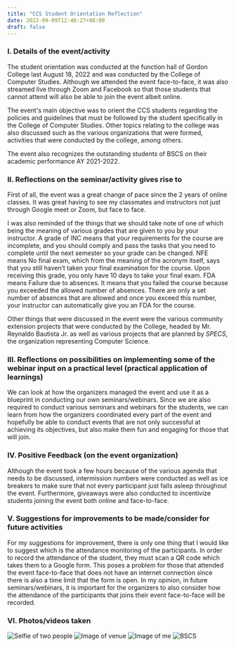 ```yaml
---
title: "CCS Student Orientation Reflection"
date: 2022-09-09T12:46:27+08:00
draft: false
---
```


### I. Details of the event/activity
The student orientation was conducted at the function hall of Gordon College last August 18, 2022 and was conducted by the College of Computer Studies. Although we attended the event face-to-face, it was also streamed live through Zoom and Facebook so that those students that cannot attend will also be able to join the event albeit online. 

The event's main objective was to orient the CCS students regarding the policies and guidelines that must be followed by the student specifically in the College of Computer Studies. Other topics relating to the college was also discussed such as the various organizations that were formed, activities that were conducted by the college, among others. 

The event also recognizes the outstanding students of BSCS on their academic performance AY 2021-2022. 

### II. Reflections on the seminar/activity gives rise to
First of all, the event was a great change of pace since the 2 years of online classes. It was great having to see my classmates and instructors not just through Google meet or Zoom, but face to face.

I was also reminded of the things that we should take note of one of which being the meaning of various grades that are given to you by your instructor. A grade of INC means that your requirements for the course are incomplete, and you should comply and pass the tasks that you need to complete until the next semester so your grade can be changed. NFE means No final exam, which from the meaning of the acronym itself, says that you still haven’t taken your final examination for the course. Upon receiving this grade, you only have 10 days to take your final exam. FDA means Failure due to absences. It means that you failed the course because you exceeded the allowed number of absences. There are only a set number of absences that are allowed and once you exceed this number, your instructor can automatically give you an FDA for the course.

Other things that were discussed in the event were the various community extension projects that were conducted by the College, headed by Mr. Reynaldo Bautista Jr. as well as various projects that are planned by *SPECS*, the organization representing Computer Science.

### III. Reflections on possibilities on implementing some of the webinar input on a practical level (practical application of learnings)
We can look at how the organizers managed the event and use it as a blueprint in conducting our own seminars/webinars. Since we are also required to conduct various seminars and webinars for the students, we can learn from how the organizers coordinated every part of the event and hopefully be able to conduct events that are not only successful at achieving its objectives, but also make them fun and engaging for those that will join.

### IV. Positive Feedback (on the event organization)
Although the event took a few hours because of the various agenda that needs to be discussed, intermission numbers were conducted as well as ice breakers to make sure that not every participant just falls asleep throughout the event. Furthermore, giveaways were also conducted to incentivize students joining the event both online and face-to-face.

### V. Suggestions for improvements to be made/consider for future activities
For my suggestions for improvement, there is only one thing that I would like to suggest which is the attendance monitoring of the participants. In order to record the attendance of the student, they must scan a QR code which takes them to a Google form. This poses a problem for those that attended the event face-to-face that does not have an internet connection since there is also a time limit that the form is open. In my opinion, in future seminars/webinars, it is important for the organizers to also consider how the attendance of the participants that joins their event face-to-face will be recorded.

### VI. Photos/videos taken
![Selfie of two people](/seminars-educational-trips/posts/orientation/images/3.jpg "First image")
![Image of venue](/seminars-educational-trips/posts/orientation/images/4.jpg "Second image")
![Image of me](/seminars-educational-trips/posts/orientation/images/6.jpg "Third image")
![BSCS](/seminars-educational-trips/posts/orientation/images/7.jpg "Fourth image")